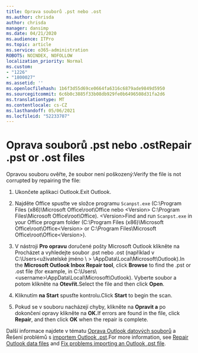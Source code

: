 ```yaml
---
title: Oprava souborů .pst nebo .ost
ms.author: chrisda
author: chrisda
manager: dansimp
ms.date: 04/21/2020
ms.audience: ITPro
ms.topic: article
ms.service: o365-administration
ROBOTS: NOINDEX, NOFOLLOW
localization_priority: Normal
ms.custom:
- "1226"
- "1800027"
ms.assetid: ''
ms.openlocfilehash: 1b6f3d55d69ce0664fa6316c6879ade9849d5950
ms.sourcegitcommit: 6c6b0c3885f33b08db929fe0b6496508d31fa2d6
ms.translationtype: MT
ms.contentlocale: cs-CZ
ms.lasthandoff: 05/06/2021
ms.locfileid: "52233707"
---
```

# <a name="repair-pst-or-ost-files"></a><span data-ttu-id="a750d-102">Oprava souborů .pst nebo .ost</span><span class="sxs-lookup"><span data-stu-id="a750d-102">Repair .pst or .ost files</span></span>

<span data-ttu-id="a750d-103">Opravou souboru ověřte, že soubor není poškozený:</span><span class="sxs-lookup"><span data-stu-id="a750d-103">Verify the file is not corrupted by repairing the file:</span></span>

1. <span data-ttu-id="a750d-104">Ukončete aplikaci Outlook.</span><span class="sxs-lookup"><span data-stu-id="a750d-104">Exit Outlook.</span></span>

2. <span data-ttu-id="a750d-105">Najděte Office spusťte ve složce programu `Scanpst.exe` (C:\Program Files (x86)\Microsoft Office\root\Office nebo \<Version\> C:\Program Files\Microsoft Office\root\Office). \<Version\></span><span class="sxs-lookup"><span data-stu-id="a750d-105">Find and run `Scanpst.exe` in your Office program folder (C:\Program Files (x86)\Microsoft Office\root\Office\<Version\> or C:\Program Files\Microsoft Office\root\Office\<Version\>).</span></span>

3. <span data-ttu-id="a750d-106">V nástroji **Pro opravu** doručené pošty  Microsoft Outlook klikněte na Procházet a vyhledejte soubor .pst nebo .ost (například v C:\Users<uživatelské jméno \\ \> \AppData\Local\Microsoft\Outlook).</span><span class="sxs-lookup"><span data-stu-id="a750d-106">In the **Microsoft Outlook Inbox Repair tool**, click **Browse** to find the .pst or .ost file (for example, in C:\Users\\<username\>\AppData\Local\Microsoft\Outlook).</span></span> <span data-ttu-id="a750d-107">Vyberte soubor a potom klikněte na **Otevřít.**</span><span class="sxs-lookup"><span data-stu-id="a750d-107">Select the file and then click **Open**.</span></span>

4. <span data-ttu-id="a750d-108">Kliknutím **na Start** spusťte kontrolu.</span><span class="sxs-lookup"><span data-stu-id="a750d-108">Click **Start** to begin the scan.</span></span>

5. <span data-ttu-id="a750d-109">Pokud se v souboru nacházejí chyby, klikněte na **Opravit a** po dokončení opravy klikněte na **OK.**</span><span class="sxs-lookup"><span data-stu-id="a750d-109">If errors are found in the file, click **Repair**, and then click **OK** when the repair is complete.</span></span>

<span data-ttu-id="a750d-110">Další informace najdete v tématu [Oprava Outlook datových souborů](https://support.office.com/article/25663bc3-11ec-4412-86c4-60458afc5253) a Řešení problémů s [importem Outlook .pst](https://support.office.com/article/2d2e50dc-5c36-4ab2-ab50-f1be733b3d6e).</span><span class="sxs-lookup"><span data-stu-id="a750d-110">For more information, see [Repair Outlook data files](https://support.office.com/article/25663bc3-11ec-4412-86c4-60458afc5253) and [Fix problems importing an Outlook .pst file](https://support.office.com/article/2d2e50dc-5c36-4ab2-ab50-f1be733b3d6e).</span></span>
